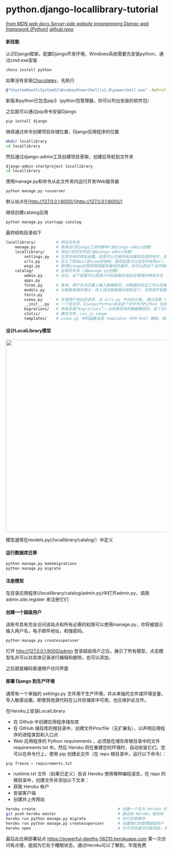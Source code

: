 # python.django-locallibrary-tutorial
 *[from MDN web docs,Server-side website programming,Django web framework (Python)](https://developer.mozilla.org/zh-CN/docs/Learn/Server-side/Django)
  [github:repo](https://github.com/mdn/django-locallibrary-tutorial)*
#### 新技能
认识Django框架，配置Django开发环境，Windows系统需要先安装python，通过cmd.exe安装
```bash
choco install python
```
如果没有安装[Chocolatey](https://chocolatey.org/install#installing-chocolatey)，先执行
```bash
@"%SystemRoot%\System32\WindowsPowerShell\v1.0\powershell.exe" -NoProfile -InputFormat None -ExecutionPolicy Bypass -Command "iex ((New-Object System.Net.WebClient).DownloadString('https://chocolatey.org/install.ps1'))" && SET "PATH=%PATH%;%ALLUSERSPROFILE%\chocolatey\bin"
```
新版本python已包含pip3（python包管理器，你可以列出安装的软件包）

之后就可以通过pip命令安装Django
```bash
pip install django
```
继续通过命令创建项目存储位置，Django应用程序的位置
```bash
mkdir locallibrary
cd locallibrary
```
然后通过django-admin工具创建项目骨架，创建后导航到文件夹
```bash
django-admin startproject locallibrary
cd locallibrary
```
使用manage.py和命令从此文件夹内运行开发Web服务器
```bash
python manage.py runserver
```
默认站点在[http://127.0.0.1:8000/](http://127.0.0.1:8000/)

继续创建catalog应用
```bash
python manage.py startapp catalog
```

最终结构目录如下
```bash
locallibrary/         # 网站文件夹
    manage.py         # 用来运行Django工具的脚本(由django-admin创建)
    locallibrary/     # 网站/项目文件夹(由django-admin创建)
        settings.py   # 包含所有的网站设置。这是可以注册所有创建的应用的地方，也是静态文件，数据库配置的地方，等等。
        urls.py       # 定义了网站url到view的映射。虽然这里可以包含所有的url，但是更常见的做法是把应用相关的url包含在相关应用中，你可以在接下来的教程里看到。
        wsgi.py       # 帮助Django应用和网络服务器间的通讯。你可以把这个当作模板。
    catalog/          # 应用文件夹 (由manage.py创建)
        admin.py      # 后台，这个就是可以用很少代码就能实现后台管理的神奇东东
        apps.py
        forms.py      # 表单，用户在浏览器上输入数据提交，对数据的验证工作以及输入框的生成等工作
        models.py     # 与数据库操作相关，存入或读取数据时用到这个，当然用不到数据库的时候 你可以不使用
        tests.py
        views.py      # 处理用户发出的请求，从 urls.py 中对应过来, 通过渲染 templates 中的网页可以将一些想要看到的内容输入到网页上
        __init__.py   # 一个空文件，Django/Python会将这个文件作为Python 包并允许你在项目的其他部分使用它
        migrations/   # 用来存储“migrations”——当你修改你的数据模型时，这个文件会自动升级你的数据库
        static/       # 静态文件，css,js,image
        templates/    # views.py 中的函数渲染 templates 中的 Html 模板，得到动态内容的网页，当然可以用缓存来提高速度
```
#### 设计LocalLibrary模型
<img src="https://mdn.mozillademos.org/files/14021/local_library_model_uml_v0_1.png" width="600">

模型通常在models.py(/locallibrary/catalog/）中定义
#### 运行数据库迁移
```bash
python manage.py makemigrations
python manage.py migrate
```
#### 注册模型
在目录应用程序(/locallibrary/catalog/admin.py)中打开admin.py，调用 admin.site.register 来注册它们
#### 创建一个超级用户
该账号具有完全访问该站点和所有必需的权限可以使用manage.py，你将被提示输入用户名，电子邮件地址，和强密码。
```bash
python manage.py createsuperuser
```
打开  http://127.0.0.1:8000/admin 登录超级用户之后，展示了所有模型，点击模型名并可以对具体记录进行编辑和删除，也可以添加，

之后就是编码普通用户访问界面

#### 部署 Django 到生产环境
通常有一个单独的 settings.py 文件用于生产环境，并从单独的文件或环境变量，导入敏感设置。即使其他源代码在公共存储库中可用，也应保护此文件。

在Heroku上安装LocalLibrary
* 在 Github 中创建应用程序储存库
* 在 GitHub 储存库的根目录中，创建文件Procfile（无扩展名），以声明应用程序的进程类型和入口点
* Web 应用程序的 Python requirements ，必须放在储存库根目录中的文件 requirements.txt 中。然后 Heroku 将在重建您的环境时，自动安装它们。您可以在命令行上，使用 pip 创建此文件（在 repo 根目录中，运行以下命令）：
 ```bash
 pip freeze > requirements.txt
 ```
* runtime.txt 文件（如果已定义）告诉 Heroku 使用哪种编程语言。在 repo 的根目录中，创建文件并添加以下文本：
* 获取 Heroku 帐户
* 安装客户端
* 创建并上传网站
 ```bash
 heroku create                                    # 创建一个名为 heroku 的 git remote
 git push heroku master                           # 推送到 Heroku 储存库
 heroku run python manage.py migrate              # 执行迁移操作
 heroku run python manage.py createsuperuser      # 创建我们的管理超级用户
 heroku open                                      # 打开浏览器访问新网站，发布的站点
 ```

 最后此应用部署站点 https://powerful-depths-56210.herokuapp.com
 第一次访问有点慢，是因为它处于睡眠状态，通过Heroku可以了解到，毕竟免费